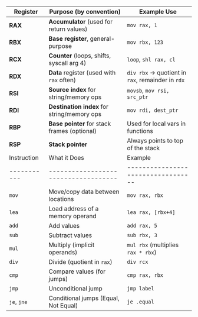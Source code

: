 | Register | Purpose (by convention)                      | Example Use                                       |
| -------- | -------------------------------------------- | ------------------------------------------------- |
| **RAX**  | **Accumulator** (used for return values)     | `mov rax, 1`                                      |
| **RBX**  | **Base register**, general-purpose           | `mov rbx, 123`                                    |
| **RCX**  | **Counter** (loops, shifts, syscall arg 4)   | `loop`, `shl rax, cl`                             |
| **RDX**  | **Data** register (used with `rax` often)    | `div rbx` → quotient in `rax`, remainder in `rdx` |
| **RSI**  | **Source index** for string/memory ops       | `movsb`, `mov rsi, src_ptr`                       |
| **RDI**  | **Destination index** for string/memory ops  | `mov rdi, dest_ptr`                               |
| **RBP**  | **Base pointer** for stack frames (optional) | Used for local vars in functions                  |
| **RSP**  | **Stack pointer**                            | Always points to top of the stack                 |
| Instruction | What it Does                         | Example                            |
| ----------- | ------------------------------------ | ---------------------------------- |
| `mov`       | Move/copy data between locations     | `mov rax, rbx`                     |
| `lea`       | Load address of a memory operand     | `lea rax, [rbx+4]`                 |
| `add`       | Add values                           | `add rax, 5`                       |
| `sub`       | Subtract values                      | `sub rbx, 3`                       |
| `mul`       | Multiply (implicit operands)         | `mul rbx` (multiplies `rax * rbx`) |
| `div`       | Divide (quotient in `rax`)           | `div rcx`                          |
| `cmp`       | Compare values (for jumps)           | `cmp rax, rbx`                     |
| `jmp`       | Unconditional jump                   | `jmp label`                        |
| `je`, `jne` | Conditional jumps (Equal, Not Equal) | `je .equal`                        |

